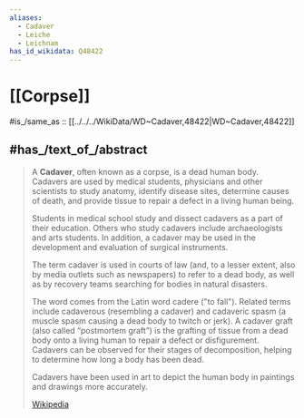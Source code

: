 ```yaml
---
aliases:
  - Cadaver
  - Leiche
  - Leichnam
has_id_wikidata: Q48422
---
```


# [[Corpse]] 

#is_/same_as :: [[../../../WikiData/WD~Cadaver,48422|WD~Cadaver,48422]] 

## #has_/text_of_/abstract 

> A **Cadaver**, often known as a corpse, is a dead human body. 
> Cadavers are used by medical students, physicians and other scientists 
> to study anatomy, identify disease sites, determine causes of death, 
> and provide tissue to repair a defect in a living human being. 
> 
> Students in medical school study and dissect cadavers as a part of their education. 
> Others who study cadavers include archaeologists and arts students. 
> In addition, a cadaver may be used in the development and evaluation of surgical instruments.
>
> The term cadaver is used in courts of law 
> (and, to a lesser extent, also by media outlets such as newspapers) to refer to a dead body, 
> as well as by recovery teams searching for bodies in natural disasters. 
> 
> The word comes from the Latin word cadere ("to fall"). 
> Related terms include cadaverous (resembling a cadaver) 
> and cadaveric spasm (a muscle spasm causing a dead body to twitch or jerk). 
> A cadaver graft (also called “postmortem graft”) is the grafting of tissue from a dead body 
> onto a living human to repair a defect or disfigurement. 
> Cadavers can be observed for their stages of decomposition, 
> helping to determine how long a body has been dead.
>
> Cadavers have been used in art 
> to depict the human body in paintings and drawings more accurately.
>
> [Wikipedia](https://en.wikipedia.org/wiki/Cadaver) 


